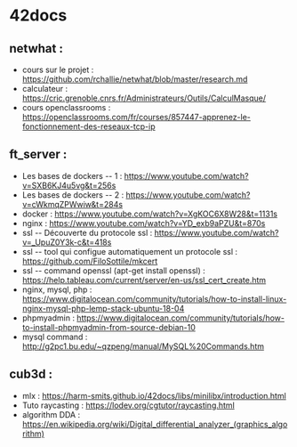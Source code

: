 # 42docs

 ## netwhat :
  
   - cours sur le projet : https://github.com/rchallie/netwhat/blob/master/research.md
   - calculateur : https://cric.grenoble.cnrs.fr/Administrateurs/Outils/CalculMasque/
   - cours openclassrooms : https://openclassrooms.com/fr/courses/857447-apprenez-le-fonctionnement-des-reseaux-tcp-ip
  
 
 ## ft_server : 

   - Les bases de dockers -- 1 : https://www.youtube.com/watch?v=SXB6KJ4u5vg&t=256s
   - Les bases de dockers -- 2 : https://www.youtube.com/watch?v=cWkmqZPWwiw&t=284s
   - docker : https://www.youtube.com/watch?v=XgKOC6X8W28&t=1131s
   - nginx : https://www.youtube.com/watch?v=YD_exb9aPZU&t=870s
   - ssl -- Découverte du protocole ssl  : https://www.youtube.com/watch?v=_UpuZ0Y3k-c&t=418s
   - ssl -- tool qui configue automatiquement un protocole ssl  : https://github.com/FiloSottile/mkcert
   - ssl -- command openssl (apt-get install openssl) : https://help.tableau.com/current/server/en-us/ssl_cert_create.htm
   - nginx, mysql, php : https://www.digitalocean.com/community/tutorials/how-to-install-linux-nginx-mysql-php-lemp-stack-ubuntu-18-04
   - phpmyadmin : https://www.digitalocean.com/community/tutorials/how-to-install-phpmyadmin-from-source-debian-10
   - mysql command : http://g2pc1.bu.edu/~qzpeng/manual/MySQL%20Commands.htm
  


 ## cub3d : 

   - mlx : https://harm-smits.github.io/42docs/libs/minilibx/introduction.html
   - Tuto raycasting : https://lodev.org/cgtutor/raycasting.html
   - algorithm DDA : https://en.wikipedia.org/wiki/Digital_differential_analyzer_(graphics_algorithm)
  
